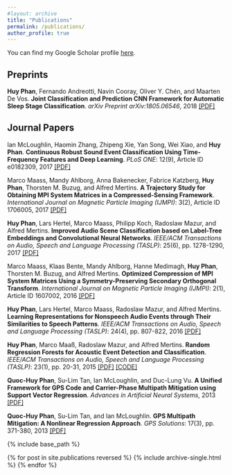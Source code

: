 ```yaml
---
#layout: archive
title: "Publications"
permalink: /publications/
author_profile: true
---
```


  You can find my Google Scholar profile [here](https://scholar.google.com/citations?hl=en&user=RegoACcAAAAJ).

Preprints
------
**Huy Phan**, Fernando Andreotti, Navin Cooray, Oliver Y. Chén, and Maarten De Vos. __Joint Classification and Prediction CNN Framework for Automatic Sleep Stage Classification__. *arXiv Preprint arXiv:1805.06546*, 2018 [[PDF]](https://arxiv.org/pdf/1805.06546)

Journal Papers
------
Ian McLoughlin, Haomin Zhang, Zhipeng Xie, Yan Song, Wei Xiao, and **Huy Phan**. __Continuous Robust Sound Event Classification Using Time-Frequency Features and Deep Learning__. *PLoS ONE*: 12(9), Article ID e0182309, 2017 [[PDF]](http://journals.plos.org/plosone/article?id=10.1371/journal.pone.0182309)

Marco Maass, Mandy Ahlborg, Anna Bakenecker, Fabrice Katzberg, **Huy Phan**, Thorsten M. Buzug, and Alfred Mertins. __A Trajectory Study for Obtaining MPI System Matrices in a Compressed-Sensing Framework__. *International Journal on Magnetic Particle Imaging (IJMPI)*: 3(2), Article ID 1706005, 2017 [[PDF]](https://journal.iwmpi.org/index.php/iwmpi/article/view/85/117)

**Huy Phan**, Lars Hertel, Marco Maass, Philipp Koch, Radoslaw Mazur, and Alfred Mertins. __Improved Audio Scene Classification based on Label-Tree Embeddings and Convolutional Neural Networks__. *IEEE/ACM Transactions on Audio, Speech and Language Processing (TASLP)*: 25(6), pp. 1278-1290, 2017 [[PDF]](http://ieeexplore.ieee.org/document/7933052/)

Marco Maass, Klaas Bente, Mandy Ahlborg, Hanne Medimagh, **Huy Phan**, Thorsten M. Buzug, and Alfred Mertins. __Optimized Compression of MPI System Matrices Using a Symmetry-Preserving Secondary Orthogonal Transform__. *International Journal on Magnetic Particle Imaging (IJMPI)*: 2(1), Article ID 1607002, 2016 [[PDF]](https://journal.iwmpi.org/index.php/iwmpi/article/download/30/22)

**Huy Phan**, Lars Hertel, Marco Maass, Radoslaw Mazur, and Alfred Mertins. __Learning Representations for Nonspeech Audio Events through Their Similarities to Speech Patterns__. *IEEE/ACM Transactions on Audio, Speech and Language Processing (TASLP)*: 24(4), pp. 807-822, 2016 [[PDF]](http://www.isip.uni-luebeck.de/fileadmin/files/publications/phan2016b.pdf)
    
**Huy Phan**, Marco Maaß, Radoslaw Mazur, and Alfred Mertins. __Random Regression Forests for Acoustic Event Detection and Classification__. *IEEE/ACM Transactions on Audio, Speech and Language Processing (TASLP)*: 23(1), pp. 20-31, 2015 [[PDF]](http://www.isip.uni-luebeck.de/fileadmin/files/publications/phan2015_02.pdf) [[CODE]](https://github.com/pquochuy/regression_forest)

**Quoc-Huy Phan**, Su-Lim Tan, Ian McLoughlin, and Duc-Lung Vu. __A Unified Framework for GPS Code and Carrier-Phase Multipath Mitigation using Support Vector Regression__. *Advances in Artificial Neural Systems*, 2013 [[PDF]](http://downloads.hindawi.com/journals/aans/2013/240564.pdf)

**Quoc-Huy Phan**, Su-Lim Tan, and Ian McLoughlin. __GPS Multipath Mitigation: A Nonlinear Regression Approach__. *GPS Solutions*: 17(3), pp. 371-380, 2013 [[PDF]](https://www.dropbox.com/s/jti32ne6pe9hsm3/2012_MultipathRegression_GPSS_rev_2.0.pdf?dl=1)
    
{% include base_path %}

{% for post in site.publications reversed %}
  {% include archive-single.html %}
{% endfor %}
